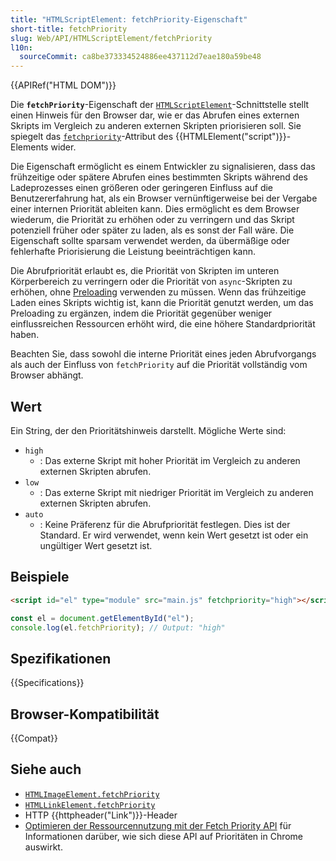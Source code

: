 ```yaml
---
title: "HTMLScriptElement: fetchPriority-Eigenschaft"
short-title: fetchPriority
slug: Web/API/HTMLScriptElement/fetchPriority
l10n:
  sourceCommit: ca8be373334524886ee437112d7eae180a59be48
---
```


{{APIRef("HTML DOM")}}

Die **`fetchPriority`**-Eigenschaft der [`HTMLScriptElement`](/de/docs/Web/API/HTMLScriptElement)-Schnittstelle stellt einen Hinweis für den Browser dar, wie er das Abrufen eines externen Skripts im Vergleich zu anderen externen Skripten priorisieren soll. Sie spiegelt das [`fetchpriority`](/de/docs/Web/HTML/Element/script#fetchpriority)-Attribut des {{HTMLElement("script")}}-Elements wider.

Die Eigenschaft ermöglicht es einem Entwickler zu signalisieren, dass das frühzeitige oder spätere Abrufen eines bestimmten Skripts während des Ladeprozesses einen größeren oder geringeren Einfluss auf die Benutzererfahrung hat, als ein Browser vernünftigerweise bei der Vergabe einer internen Priorität ableiten kann. Dies ermöglicht es dem Browser wiederum, die Priorität zu erhöhen oder zu verringern und das Skript potenziell früher oder später zu laden, als es sonst der Fall wäre. Die Eigenschaft sollte sparsam verwendet werden, da übermäßige oder fehlerhafte Priorisierung die Leistung beeinträchtigen kann.

Die Abrufpriorität erlaubt es, die Priorität von Skripten im unteren Körperbereich zu verringern oder die Priorität von `async`-Skripten zu erhöhen, ohne [Preloading](/de/docs/Web/HTML/Attributes/rel/preload) verwenden zu müssen. Wenn das frühzeitige Laden eines Skripts wichtig ist, kann die Priorität genutzt werden, um das Preloading zu ergänzen, indem die Priorität gegenüber weniger einflussreichen Ressourcen erhöht wird, die eine höhere Standardpriorität haben.

Beachten Sie, dass sowohl die interne Priorität eines jeden Abrufvorgangs als auch der Einfluss von `fetchPriority` auf die Priorität vollständig vom Browser abhängt.

## Wert

Ein String, der den Prioritätshinweis darstellt. Mögliche Werte sind:

- `high`
  - : Das externe Skript mit hoher Priorität im Vergleich zu anderen externen Skripten abrufen.
- `low`
  - : Das externe Skript mit niedriger Priorität im Vergleich zu anderen externen Skripten abrufen.
- `auto`
  - : Keine Präferenz für die Abrufpriorität festlegen.
    Dies ist der Standard.
    Er wird verwendet, wenn kein Wert gesetzt ist oder ein ungültiger Wert gesetzt ist.

## Beispiele

```html
<script id="el" type="module" src="main.js" fetchpriority="high"></script>
```

```js
const el = document.getElementById("el");
console.log(el.fetchPriority); // Output: "high"
```

## Spezifikationen

{{Specifications}}

## Browser-Kompatibilität

{{Compat}}

## Siehe auch

- [`HTMLImageElement.fetchPriority`](/de/docs/Web/API/HTMLImageElement/fetchPriority)
- [`HTMLLinkElement.fetchPriority`](/de/docs/Web/API/HTMLLinkElement/fetchPriority)
- HTTP {{httpheader("Link")}}-Header
- [Optimieren der Ressourcennutzung mit der Fetch Priority API](https://web.dev/articles/fetch-priority?hl=en#browser_priority_and_fetchpriority) für Informationen darüber, wie sich diese API auf Prioritäten in Chrome auswirkt.
